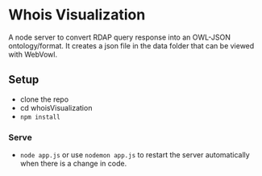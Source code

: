 # Whois Visualization

A node server to convert RDAP query response into an OWL-JSON ontology/format. It creates a json file in the data folder that can be viewed with WebVowl.

## Setup

- clone the repo
- cd whoisVisualization
- `npm install` 

### Serve

- `node app.js` or  use `nodemon app.js` to restart the server automatically when there is a change in code.
